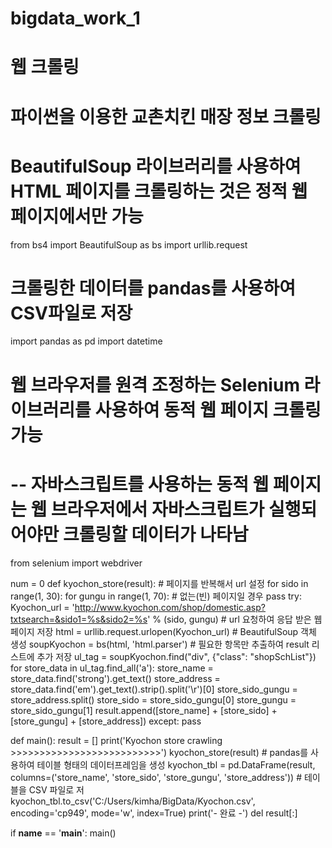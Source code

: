 # bigdata_work_1
# 웹 크롤링
# 파이썬을 이용한 교촌치킨 매장 정보 크롤링

# BeautifulSoup 라이브러리를 사용하여 HTML 페이지를 크롤링하는 것은 정적 웹 페이지에서만 가능
from bs4 import BeautifulSoup as bs
import urllib.request
# 크롤링한 데이터를 pandas를 사용하여 CSV파일로 저장
import pandas as pd
import datetime
# 웹 브라우저를 원격 조정하는 Selenium 라이브러리를 사용하여 동적 웹 페이지 크롤링 가능
# -- 자바스크립트를 사용하는 동적 웹 페이지는 웹 브라우저에서 자바스크립트가 실행되어야만 크롤링할 데이터가 나타남
from selenium import webdriver

num = 0
def kyochon_store(result):
    # 페이지를 반복해서 url 설정
    for sido in range(1, 30):
        for gungu in range(1, 70):
            # 없는(빈) 페이지일 경우 pass
            try:
                Kyochon_url = 'http://www.kyochon.com/shop/domestic.asp?txtsearch=&sido1=%s&sido2=%s' % (sido, gungu)
                # url 요청하여 응답 받은 웹 페이지 저장
                html = urllib.request.urlopen(Kyochon_url)
                # BeautifulSoup 객체 생성
                soupKyochon = bs(html, 'html.parser')
                # 필요한 항목만 추출하여 result 리스트에 추가 저장
                ul_tag = soupKyochon.find("div", {"class": "shopSchList"})
                for store_data in ul_tag.find_all('a'):
                    store_name = store_data.find('strong').get_text()
                    store_address = store_data.find('em').get_text().strip().split('\r')[0]
                    store_sido_gungu = store_address.split()
                    store_sido = store_sido_gungu[0]
                    store_gungu = store_sido_gungu[1]
                    result.append([store_name] + [store_sido] + [store_gungu] + [store_address])
            except:
                pass

def main():
    result = []
    print('Kyochon store crawling >>>>>>>>>>>>>>>>>>>>>>>>>>')
    kyochon_store(result)
    # pandas를 사용하여 테이블 형태의 데이터프레임을 생성
    kyochon_tbl = pd.DataFrame(result, columns=('store_name', 'store_sido', 'store_gungu', 'store_address'))
    # 테이블을 CSV 파일로 저
    kyochon_tbl.to_csv('C:/Users/kimha/BigData/Kyochon.csv', encoding='cp949', mode='w', index=True)
    print('- 완료 -')
    del result[:]
    
if __name__ == '__main__':
    main()
